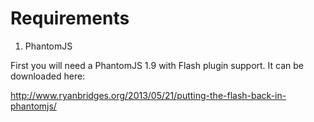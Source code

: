 Requirements
============
1. PhantomJS

First you will need a PhantomJS 1.9 with Flash plugin support. It can be downloaded here:

http://www.ryanbridges.org/2013/05/21/putting-the-flash-back-in-phantomjs/
